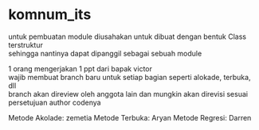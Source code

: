 # komnum_its

untuk pembuatan module diusahakan untuk dibuat dengan bentuk Class terstruktur<br />
sehingga nantinya dapat dipanggil sebagai sebuah module<br />

1 orang mengerjakan 1 ppt dari bapak victor<br />
wajib membuat branch baru untuk setiap bagian seperti alokade, terbuka, dll<br />
branch akan direview oleh anggota lain dan mungkin akan direvisi sesuai persetujuan author codenya

Metode Akolade: zemetia
Metode Terbuka: Aryan
Metode Regresi: Darren
